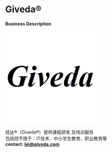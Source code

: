 # Giveda®

#### Business Description
![Giveda](Giveda.jpg)

技达®（Giveda®）提供课程研发 及培训服务   
包括但不限于：IT技术、中小学生教育、职业教育等   
  **contact: lei@giveda.com**   
